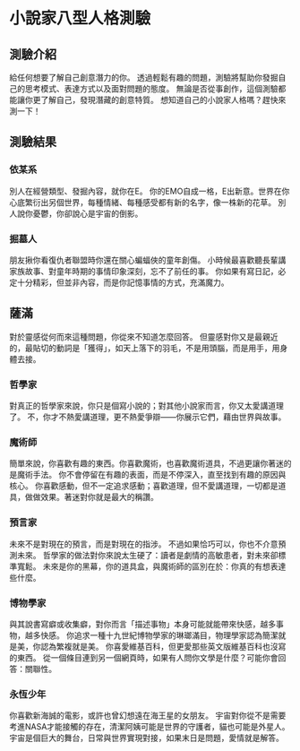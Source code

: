 ﻿# 小說家八型人格測驗

## 測驗介紹

給任何想要了解自己創意潛力的你。
透過輕鬆有趣的問題，測驗將幫助你發掘自己的思考模式、表達方式以及面對問題的態度。
無論是否從事創作，這個測驗都能讓你更了解自己，發現潛藏的創意特質。
想知道自己的小說家人格嗎？趕快來測一下！

## 測驗結果

### 依某系

別人在經營類型、發掘內容，就你在E。
你的EMO自成一格，E出新意。世界在你心底繁衍出另個世界，每種情緒、每種感受都有新的名字，像一株新的花草。
別人說你憂鬱，你卻說心是宇宙的倒影。

### 掘墓人

朋友揪你看復仇者聯盟時你還在關心蝙蝠俠的童年創傷。
小時候最喜歡聽長輩講家族故事、對童年時期的事情印象深刻，忘不了前任的事。
你如果有寫日記，必定十分精彩，但並非內容，而是你記憶事情的方式，充滿魔力。

## 薩滿

對於靈感從何而來這種問題，你從來不知道怎麼回答。
但靈感對你又是最親近的，最貼切的動詞是「獲得」，如天上落下的羽毛，不是用頭腦，而是用手，用身體去接。

### 哲學家

對真正的哲學家來說，你只是個寫小說的；對其他小說家而言，你又太愛講道理了。
不，你才不熱愛講道理，更不熱愛爭辯——你展示它們，藉由世界與故事。

### 魔術師

簡單來說，你喜歡有趣的東西。你喜歡魔術，也喜歡魔術道具，不過更讓你著迷的是魔術手法。
你不會停留在有趣的表面，而是不停深入，直至找到有趣的原因與核心。
你喜歡感動，但不一定追求感動；喜歡道理，但不愛講道理，一切都是道具，做做效果。著迷對你就是最大的稱讚。

### 預言家

未來不是對現在的預言，而是對現在的指涉。
不過如果恰巧可以，你也不介意預測未來。
哲學家的做法對你來說太生硬了：讀者是劇情的高敏患者，對未來卻標準寬鬆。
未來是你的黑幕，你的道具盒，與魔術師的區別在於：你真的有想表達些什麼。

### 博物學家

與其說書寫癖或收集癖，對你而言「描述事物」本身可能就能帶來快感，越多事物，越多快感。
你追求一種十九世紀博物學家的琳瑯滿目，物理學家認為簡潔就是美，你認為繁複就是美。
你喜愛維基百科，但更愛那些英文版維基百科也沒寫的東西。
從一個條目連到另一個網頁時，如果有人問你文學是什麼？可能你會回答：關聯性。

### 永恆少年

你喜歡新海誠的電影，或許也曾幻想遠在海王星的女朋友。
宇宙對你從不是需要考進NASA才能接觸的存在，清潔阿姨可能是世界的守護者，貓也可能是外星人。
宇宙是個巨大的舞台，日常與世界實現對接，如果末日是問題，愛情就是解答。
